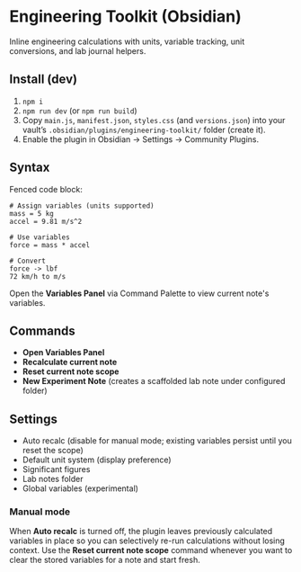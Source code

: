 # Engineering Toolkit (Obsidian)

Inline engineering calculations with units, variable tracking, unit conversions, and lab journal helpers.

## Install (dev)
1. `npm i`
2. `npm run dev` (or `npm run build`)
3. Copy `main.js`, `manifest.json`, `styles.css` (and `versions.json`) into your vault’s `.obsidian/plugins/engineering-toolkit/` folder (create it).
4. Enable the plugin in Obsidian → Settings → Community Plugins.

## Syntax

Fenced code block:
```calc
# Assign variables (units supported)
mass = 5 kg
accel = 9.81 m/s^2

# Use variables
force = mass * accel

# Convert
force -> lbf
72 km/h to m/s
```

Open the **Variables Panel** via Command Palette to view current note's variables.

## Commands
- **Open Variables Panel**
- **Recalculate current note**
- **Reset current note scope**
- **New Experiment Note** (creates a scaffolded lab note under configured folder)

## Settings
- Auto recalc (disable for manual mode; existing variables persist until you reset the scope)
- Default unit system (display preference)
- Significant figures
- Lab notes folder
- Global variables (experimental)

### Manual mode
When **Auto recalc** is turned off, the plugin leaves previously calculated variables in place so you can selectively re-run calculations without losing context.
Use the **Reset current note scope** command whenever you want to clear the stored variables for a note and start fresh.
